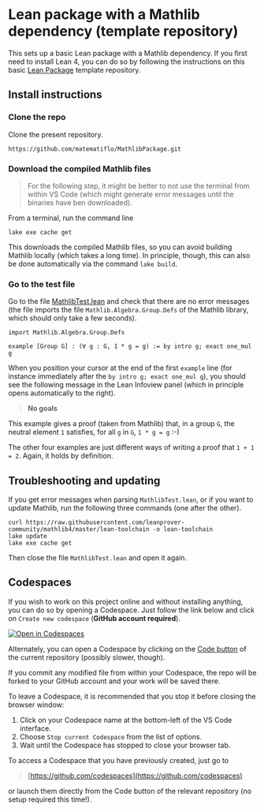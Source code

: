 # Lean package with a Mathlib dependency (template repository)

This sets up a basic Lean package with a Mathlib dependency. If you first need to install Lean 4, you can do so by following the instructions on this basic [Lean Package](https://github.com/matematiflo/LeanPackage) template repository.

## Install instructions

### Clone the repo

Clone the present repository.

```script
https://github.com/matematiflo/MathlibPackage.git
```

### Download the compiled Mathlib files

> For the following step, it might be better to not use the terminal from within VS Code (which might generate error messages until the binaries have ben downloaded).

From a terminal, run the command line

```script
lake exe cache get
```

This downloads the compiled Mathlib files, so you can avoid building Mathlib locally (which takes a long time). In principle, though, this can also be done automatically via the command `lake build`.

### Go to the test file

Go to the file [MathlibTest.lean](MathlibTest.lean) and check that there are no error messages (the file imports the file `Mathlib.Algebra.Group.Defs` of the Mathlib library, which should only take a few seconds).

```lean
import Mathlib.Algebra.Group.Defs

example [Group G] : (∀ g : G, 1 * g = g) := by intro g; exact one_mul g
```

When you position your cursor at the end of the first `example` line (for instance immediately after the `by intro g; exact one_mul g`), you should see the following message in the Lean Infoview panel (which in principle opens automatically to the right).

> **No goals**

This example gives a proof (taken from Mathlib) that, in a group `G`, the neutral element `1` satisfies, for all `g` in `G`, `1 * g = g` :-)

The other four examples are just different ways of writing a proof that `1 + 1 = 2`. Again, it holds by definition.

## Troubleshooting and updating

If you get error messages when parsing `MathlibTest.lean`, or if you want to update Mathlib, run the following three commands (one after the other).

```script
curl https://raw.githubusercontent.com/leanprover-community/mathlib4/master/lean-toolchain -o lean-toolchain
lake update
lake exe cache get
```

Then close the file `MathlibTest.lean` and open it again.

## Codespaces

If you wish to work on this project online and without installing anything, you can do so by opening a Codespace. Just follow the link below and click on `Create new codespace` (**GitHub account required**).

[![Open in Codespaces](https://github.com/codespaces/badge.svg)](https://github.com/codespaces/new/matematiflo/MathlibDependency)
  
Alternately, you can open a Codespace by clicking on the [Code button](https://github.com/matematiflo/MathlibDependency) of the current repository (possibly slower, though).

If you commit any modified file from within your Codespace, the repo will be forked to your GitHub account and your work will be saved there.

To leave a Codespace, it is recommended that you stop it before closing the browser window:

1. Click on your Codespace name at the bottom-left of the VS Code interface.
2. Choose `Stop current Codespace` from the list of options.
3. Wait until the Codespace has stopped to close your browser tab.

To access a Codespace that you have previously created, just go to

> [https://github.com/codespaces](https://github.com/codespaces)

or launch them directly from the Code button of the relevant repository (no setup required this time!).
